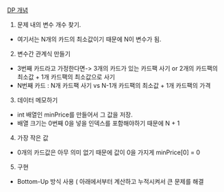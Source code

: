 <a href="https://hongjw1938.tistory.com/47">DP 개념</a>

1. 문제 내의 변수 개수 찾기.
-  여기서는 N개의 카드의 최소값이기 때문에 N이 변수가 됨.

2. 변수간 관계식 만들기
- 3번째 카드라고 가정한다면-> 3개의 카드가 있는 카드팩 사기 
   or 2개의 카드팩의 최소값 + 1개 카드팩의 최소값으로 사기
- N번째 카드 : N개 카드팩 사기 vs N-1개 카드팩의 최소값 + 1개 카드팩의 가격

3. 데이터 메모하기
- int 배열인 minPrice를 만들어서 그 값을 저장. 
- 배열 크기는 0번째 0을 넣을 인덱스를 포함해야하기 때문에 N + 1

4. 가장 작은 값
- 0개의 카드값은 아무 의미 없기 때문에 값이 0을 가지게 minPrice[0] = 0

5. 구현
- Bottom-Up 방식 사용 ( 아래에서부터 계산하고 누적시켜서 큰 문제를 해결